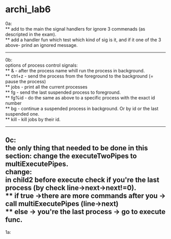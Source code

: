 # archi_lab6

0a: <br />
** add to the main the signal handlers for ignore 3 commenads (as descripted in the exam).<br />
** add a handler fun which test which kind of sig is it, and if it one of the 3 above- prind an ignored message.<br />

--------------------------------------------------------------------------
0b:<br />
options of process control signals: <br />
**  &      - after the process name whill run the process in background.<br />
**  ctrl+z - send the process from the foreground to the background (= pause the process)<br />
**  jobs   - print all the current processes<br />
**     fg  - send the last suspended process to foreground.<br />
**  fg%id  - do the same as above to a specific process with the exact id number<br />
**     bg  - continue a suspended process in background. Or by id or the last suspended one.<br />
**    kill - kill jobs by their id.<br />

--------------------------------------------------------------------------
0c:<br />
the only thing that needed to be done in this section:  change the executeTwoPipes to multiExecutePipes.<br />
change:<br />
in child2 before execute check if you're the last process (by check line->next->next!=0). <br/>
** if true ->there are more commands after you -> call multiExecutePipes (line->next)  <br/>
** else -> you're the last process -> go to execute func.<br/>
--------------------------------------------------------------------------
1a:<br />




